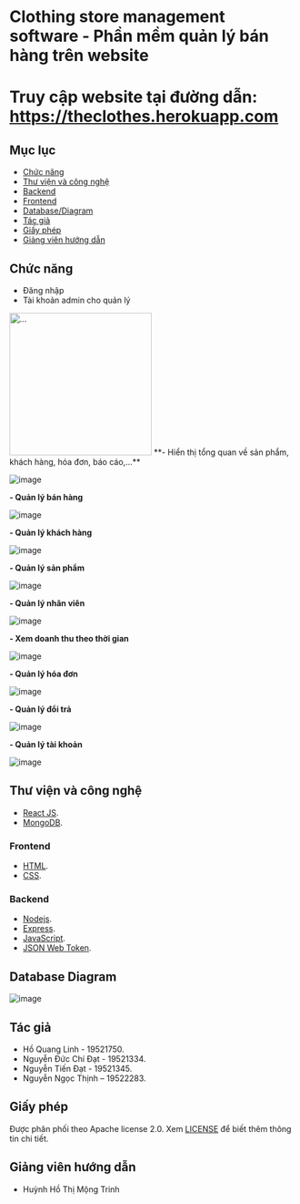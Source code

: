 # Clothing store management software - Phần mềm quản lý bán hàng trên website
# Truy cập website tại đường dẫn:  https://theclothes.herokuapp.com
## Mục lục
- [Chức năng](#chức-năng)
- [Thư viện và công nghệ](#thư-viện-và-công-nghệ)
- [Backend](#backend)
- [Frontend](#frontend)
- [Database/Diagram](#database-diagram)
- [Tác giả](#tác-giả)
- [Giấy phép](#giấy-phép)
- [Giảng viên hướng dẫn](#giảng-viên-hướng-dẫn)
## Chức năng
- Đăng nhập
- Tài khoản admin cho quản lý
<img src="https://user-images.githubusercontent.com/67258104/146002194-0db99695-fccf-42a6-b580-40d6b097f0d3.png" alt="..." width="250" />
**- Hiển thị tổng quan về sản phẩm, khách hàng, hóa đơn, báo cáo,...**

![image](https://user-images.githubusercontent.com/67258104/146002451-1d722d1f-9ea2-4a15-92e7-d8916609a4d8.png)

**- Quản lý bán hàng**

![image](https://user-images.githubusercontent.com/67258104/146002572-91a3f8a4-a007-498c-9749-4c196fb1d25d.png)

**- Quản lý khách hàng**

![image](https://user-images.githubusercontent.com/67258104/146002672-241fbe7a-69b4-4067-87f3-0ab82bd785cd.png)

**- Quản lý sản phẩm**

![image](https://user-images.githubusercontent.com/67258104/146002771-59f77f07-5372-46cc-8842-0b9a8bbb877e.png)

**- Quản lý nhân viên**

![image](https://user-images.githubusercontent.com/67258104/146002859-5014252d-f187-412e-bc9e-86832d587819.png)

**- Xem doanh thu theo thời gian**

![image](https://user-images.githubusercontent.com/67258104/146003050-9ebfd6ad-1885-42ba-8399-aca4f08feea6.png)

**- Quản lý hóa đơn**

![image](https://user-images.githubusercontent.com/67258104/146003149-7be37095-a531-43cb-8464-fb8225fef393.png)

**- Quản lý đổi trả**

![image](https://user-images.githubusercontent.com/67258104/146003235-c581e674-6edc-40e3-abdb-f8785aaec157.png)

**- Quản lý tài khoản**

![image](https://user-images.githubusercontent.com/67258104/146003316-b9824c4f-96b0-4f17-a6ef-1975a2710c41.png)

## Thư viện và công nghệ
- [React JS](https://reactjs.org/).
- [MongoDB](https://www.mongodb.com/).
### Frontend
- [HTML](https://www.w3schools.com/html/).
- [CSS](https://www.w3schools.com/css/).
### Backend
- [Nodejs](https://nodejs.org/en/).
- [Express](https://expressjs.com/).
- [JavaScript](https://www.javascript.com/).
- [JSON Web Token](https://jwt.io/).
## Database Diagram
![image](https://user-images.githubusercontent.com/67258104/146004659-2738e792-d239-4afa-9e68-db9a410ac089.png)
## Tác giả
- Hồ Quang Linh - 19521750.
- Nguyễn Đức Chí Đạt - 19521334.
- Nguyễn Tiến Đạt - 19521345.
- Nguyễn Ngọc Thịnh – 19522283.
## Giấy phép
Được phân phối theo Apache license 2.0. Xem [LICENSE](https://www.apache.org/licenses/LICENSE-2.0) để biết thêm thông tin chi tiết.
## Giảng viên hướng dẫn
- Huỳnh Hồ Thị Mộng Trinh
